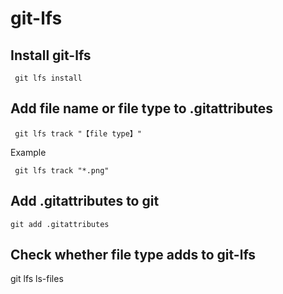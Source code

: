 # git-lfs

## Install git-lfs

     git lfs install
     
## Add file name or file type to .gitattributes

     git lfs track "【file type】"

Example

     git lfs track "*.png"
     
## Add .gitattributes to git

    git add .gitattributes
    
## Check whether file type adds to git-lfs

 git lfs ls-files

